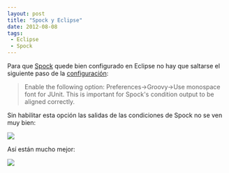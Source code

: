 ```yaml
---
layout: post
title: "Spock y Eclipse"
date: 2012-08-08
tags:
 - Eclipse
 - Spock
---
```


Para que [Spock](http://spockframework.org/) quede bien configurado en Eclipse no hay que saltarse el siguiente paso de la [configuración](http://code.google.com/p/spock/wiki/GettingStarted#Eclipse): 

>Enable the following option: Preferences->Groovy->Use monospace font for JUnit. This is important for Spock's condition output to be aligned correctly.
 
Sin habilitar esta opción las salidas de las condiciones de Spock no se ven muy bien:
 
[![](http://dl.dropbox.com/u/302696/blog_files/spock_eclipse/spock_before.png)](http://dl.dropbox.com/u/302696/blog_files/spock_eclipse/spock_before.png)

Así están mucho mejor:

[![](http://dl.dropbox.com/u/302696/blog_files/spock_eclipse/spock_after.png)](http://dl.dropbox.com/u/302696/blog_files/spock_eclipse/spock_after.png)
